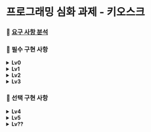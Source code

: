 # 프로그래밍 심화 과제 - 키오스크

### 📙 [요구 사항 분석](docs/README.md)


### 📕 필수 구현 사항

<details>
    <summary><strong>Lv0</strong></summary>

- 과제 시작 전 어떻게 구현할 것인지에 그려 보는 과정입니다.
- 요구 사항별로 상세 기능을 생각합니다.
- 사용하면서 발생할 수 있는 예외 사항들을 고려합니다.

```jsx
[ 필요한 기능 ]
요구사항1: 메인 메뉴판 화면
: 메뉴 선택시 상세 메뉴화면으로 이동
: 잘못된 번호 선택 시 예외처리
: 프로그램 종료을 위한 번호 정의

요구사항2: ~~~
요구사항3: ~~~
요구사항4: ~~~
```

</details>

<details>
    <summary><strong>Lv1</strong></summary>
<aside>
    📢 <strong>Lv1 구현을 위해서는 `조건`과 `반복`의 개념을 알고 있어야 합니다!</strong>

</aside>

- 프로그램을 실행하면 메뉴판의 번호들을 보여줍니다.(대분류의 메뉴를 보여줌)
- 대분류 메뉴에 해당하는 숫자를 입력하면 선택하면 세부 메뉴들을 보여줍니다.
    - 예를 들어 햄버거에 해당하는 숫자를 입력 하면
      햄버거 1, 햄버거 2 처럼 세부 종류를 보여줘요.(출력 예시 참고)
- `반복문`을 이용해서 메뉴 선택할 수 있게 유지하고
  대분류 메뉴에서, 0번이 입력되면 프로그램을 종료합니다.

---

- **출력 예시**

    ```elm
    아래 메뉴판을 보시고 메뉴를 골라 입력해주세요.
    
    [ SHAKESHACK MENU ]
    1. Burgers         | 앵거스 비프 통살을 다져만든 버거
    2. Forzen Custard  | 매장에서 신선하게 만드는 아이스크림
    3. Drinks          | 매장에서 직접 만드는 음료
    4. Beer            | 뉴욕 브루클린 브루어리에서 양조한 맥주
    0. 종료            | 프로그램 종료
    
    "1"
    
    [ Burgers MENU ]
    1. ShackBurger   | W 6.9 | 토마토, 양상추, 쉑소스가 토핑된 치즈버거
    2. SmokeShack    | W 8.9 | 베이컨, 체리 페퍼에 쉑소스가 토핑된 치즈버거
    3. Shroom Burger | W 9.4 | 몬스터 치즈와 체다 치즈로 속을 채운 베지테리안 버거
    3. Cheeseburger  | W 6.9 | 포테이토 번과 비프패티, 치즈가 토핑된 치즈버거
    4. Hamburger     | W 5.4 | 비프패티를 기반으로 야채가 들어간 기본버거
    0. 뒤로가기      | 뒤로가기
    0 <-
    
    "0"
    "2"
    
    [ Forzen Custard MENU ]
    1. ...
    2. ...
    3. ...
    4. ...
    0. 뒤로가기      | 뒤로가기
    
    "0"
    "0"
    
    프로그램을 종료합니다.
    ```

</details>


<details>
    <summary><strong>Lv2</strong></summary>

<aside>
    📢 <strong>Lv2 구현을 위해서는 `메소드`와 `클래스`의 개념을 알고 있어야 합니다!</strong>
</aside>

- 필요한 클래스들을 설계합니다.(버거, 아이스크림, 음료, 맥주, 주문, 공통 등)
- 클래스들의 `프로퍼티`와 `메소드`를 정의합니다
    - 예를 들어 아래 이미지처럼 클래스 다이어그램을 그려봅시다.
    - 햄버거는 이름, 가격 같은 프로퍼티와 정보를 출력하는 메소드가 있을 수 있죠?
- `Lv1`에서 작성한 로직을 메소드로 만듭니다.
---

![Untitled](docs/file/diagram.png)

</details>


<details>
    <summary><strong>Lv3</strong></summary>
<aside>
    📢 <strong>Lv3 구현을 위해서는 `상속`과 `컬렉션`의개념을 알고 있어야 합니다!</strong>>
</aside>

- `Lv2`에서 설계한 클래스들을 `상속 관계`를 가지도록 변경합니다.
- Burger도 부모 클래스를 가질 수 있을지 고민해봅시다.
  - 예를 들어 ShackBurger는 Burger의 자식이고, Burger는 Food의 자식일수도 있습니다.
  - **해당 부분은 반드시 이해가 필요합니다!
    검색&튜터님들의 도움을 받아 꼭 짚고 넘어갑시다!**
- 하나의 리스트 객체로 모든 메뉴들을 관리하도록 수정합니다. **`List`**
- 프로그램을 실행하면 메인에서 init 메소드를 실행하여 메뉴들을 객체화하고 리스트에 담아둡니다.
- **예시**
```kotlin
리스트변수1

fun main() {
    init()
}

fun init() {
    햄버거 객체 생성해서 리스트 변수1에 add하는 로직
}
```
---
![Untitled](docs/file/diagram2.png)

```kotlin
fun main() {
    var 리스트변수 = ArrayList<클래스타입>()
}
```

</details>

### 📗 선택 구현 사항

<details>
    <summary><strong>Lv4</strong></summary>

<aside>
    📢 <strong>Lv4 구현을 위해서는 `예외처리`의 개념을 알고 있어야 합니다!</strong>
</aside>

- 메뉴판 번호는 숫자기에 숫자를 입력해야 하는데 문자를 입력했을 때,
  메뉴판에 없는 숫자를 입력했을 때,
  다시 입력할 수 있도록 `예외처리` 합니다.
- 현재 잔액과 가격을 비교해서 구매 가능한 상태를 클래스에 추가적으로 구현합니다.
    - 예를 들어 구매할만큼 충분한 돈이 있는지도 상태에 포함시킵니다.

---

- **출력 예시**

```jsx
"SHAKESHACK BURGER 에 오신걸 환영합니다."
아래 메뉴판을 보시고 메뉴를 골라 입력해주세요.

[ SHAKESHACK MENU ]
1. Burgers         | 앵거스 비프 통살을 다져만든 버거
2. Forzen Custard  | 매장에서 신선하게 만드는 아이스크림
3. Drinks          | 매장에서 직접 만드는 음료
4. Beer            | 뉴욕 브루클린 브루어리에서 양조한 맥주

"5"
잘못된 번호를 입력했어요 다시 입력해주세요.
"6"
잘못된 번호를 입력했어요 다시 입력해주세요.
"1"

[ Burgers MENU ]
1. ShackBurger   | W 6.9 | 토마토, 양상추, 쉑소스가 토핑된 치즈버거
2. SmokeShack    | W 8.9 | 베이컨, 체리 페퍼에 쉑소스가 토핑된 치즈버거
3. Shroom Burger | W 9.4 | 몬스터 치즈와 체다 치즈로 속을 채운 베지테리안 버거
3. Cheeseburger  | W 6.9 | 포테이토 번과 비프패티, 치즈가 토핑된 치즈버거
4. Hamburger     | W 5.4 | 비프패티를 기반으로 야채가 들어간 기본버거
0. 뒤로가기      | 뒤로가기

"4"

"Hamburger     | W 5.4 | 비프패티를 기반으로 야채가 들어간 기본버거"
위 메뉴를 장바구니에 추가하시겠습니까?
1. 확인        2. 취소

"1"

Hamburger 가 장바구니에 추가되었습니다.

"SHAKESHACK BURGER 에 오신걸 환영합니다."
아래 메뉴판을 보시고 메뉴를 골라 입력해주세요.

[ SHAKESHACK MENU ]
1. Burgers         | 앵거스 비프 통살을 다져만든 버거
2. Forzen Custard  | 매장에서 신선하게 만드는 아이스크림
3. Drinks          | 매장에서 직접 만드는 음료
4. Beer            | 뉴욕 브루클린 브루어리에서 양조한 맥주

[ ORDER MENU ]
5. Order       | 장바구니를 확인 후 주문합니다.
6. Cancel      | 진행중인 주문을 취소합니다.

"5"

아래와 같이 주문 하시겠습니까?

[ Orders ]
Hamburger     | W 5.4 | 비프패티를 기반으로 야채가 들어간 기본버거

[ Total ]
W 6.9

1. 주문      2. 메뉴판

"1"

현재 잔액은 5.5W 으로 1.4W이 부족해서 주문할 수 없습니다.
```

</details>

<details>
    <summary><strong>Lv5</strong></summary>

<aside>
    📢 <strong>Lv5 구현을 위해서는 `쓰레드`의개념을 알고 있어야 합니다!</strong>>
</aside>

- 특정 작업이 종료된 후, `3초 뒤`에 다른 작업을 수행할 수 있도록 코드를 작성합니다.
- 결제할 때 현재 시간을 비교하여 `특정 시간대`에는 결제할 수 없다는
  알림 메시지를 콘솔창에 출력해줍니다.
- 결제가 완료 되었다면 시간을 띄워줍니다.(출력 예시 참고)
- 프로그램을 종료할 때까지 `5초마다` 현재 주문 대기수를 실시간으로 출력해줍니다.

---

- **출력 예시**

```jsx
아래와 같이 주문 하시겠습니까? (현재 주문 대기수: 2)

[ Orders ]
ShackBurger   | W 6.9 | 토마토, 양상추, 쉑소스가 토핑된 치즈버거

[ Total ]
W 6.9

1. 주문      2. 메뉴판

"1"

현재 시각은 오후11시 10분입니다. 
은행 점검 시간은 오후11시 10분 ~ 오후 11시 20분이므로 결제할 수 없습니다.

아래와 같이 주문 하시겠습니까? (현재 주문 대기수: 3)

[ Orders ]
ShackBurger   | W 6.9 | 토마토, 양상추, 쉑소스가 토핑된 치즈버거

[ Total ]
W 6.9

1. 주문      2. 메뉴판

"1"

결제를 완료했습니다. (2023-01-01 23:25:12)
```

</details>

<details>
    <summary><strong>Lv??</strong></summary>

<aside>
    📢 <strong>Lv?? 구현을 위해서는 `???`의개념을 알고 있어야 합니다!</strong>

</aside>

- 모든 사항을 구현 완료 했다면 여기서 어떻게 더 확장&고도화 할 수 있을지 고민해봅시다!
  - `할인` `세트 메뉴` `수량 제한 메뉴` 등

</details>

